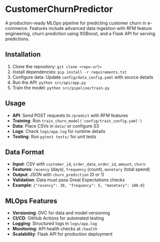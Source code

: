 # CustomerChurnPredictor

A production-ready MLOps pipeline for predicting customer churn in e-commerce. Features include advanced data ingestion with RFM feature engineering, churn prediction using XGBoost, and a Flask API for serving predictions.

## Installation
1. Clone the repository: `git clone <repo-url>`
2. Install dependencies: `pip install -r requirements.txt`
3. Configure data: Update `config/data_config.yaml` with source details
4. Run the API: `python src/api/app.py`
5. Train the model: `python src/pipeline/train.py`

## Usage
- **API**: Send POST requests to `/predict` with RFM features
- **Training**: Run `train_churn_model('config/train_config.yaml')`
- **Data**: Place CSVs in `data/` or configure S3
- **Logs**: Check `logs/app.log` for runtime details
- **Testing**: Run `pytest tests/` for unit tests

## Data Format
- **Input**: CSV with `customer_id`, `order_date`, `order_id`, `amount`, `churn`
- **Features**: `recency` (days), `frequency` (count), `monetary` (total spend)
- **Output**: JSON with `churn_prediction` (0 or 1)
- **Validation**: Data must pass Great Expectations checks
- **Example**: `{"recency": 30, "frequency": 5, "monetary": 100.0}`

## MLOps Features
- **Versioning**: DVC for data and model versioning
- **CI/CD**: GitHub Actions for automated testing
- **Logging**: Structured logs in `logs/app.log`
- **Monitoring**: API health checks at `/health`
- **Scalability**: Flask API for production deployment
